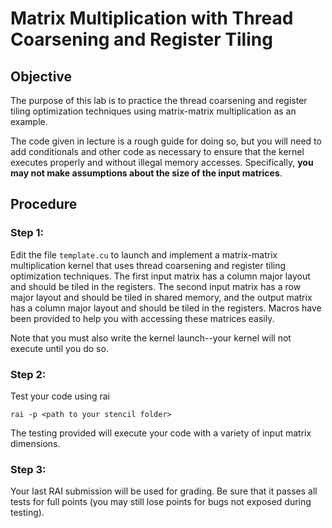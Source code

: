 # Matrix Multiplication with Thread Coarsening and Register Tiling

## Objective 

The purpose of this lab is to practice the thread coarsening and register tiling optimization techniques using matrix-matrix multiplication as an example.

The code given in lecture is a rough guide for doing so, but you will
need to add conditionals and other code as necessary to ensure that
the kernel executes properly and without illegal memory accesses.
Specifically, **you may not make assumptions about the size of the input
matrices**.  

## Procedure 

### Step 1: 

Edit the file <code>template.cu</code> to launch and implement a 
matrix-matrix multiplication kernel that uses thread coarsening and 
register tiling optimization techniques. The first input matrix has 
a column major layout and should be tiled in the registers.  The 
second input matrix has a row major layout and should be tiled in 
shared memory, and the output matrix has a column major layout and 
should be tiled in the registers. Macros have been provided to 
help you with accessing these matrices easily.

Note that you must also write the kernel launch--your kernel will not
execute until you do so.

### Step 2:

Test your code using rai

<code>rai -p \<path to your stencil folder\></code>

The testing provided will execute your code with a variety 
of input matrix dimensions.

### Step 3:

Your last RAI submission will be used for grading.  Be sure that it
passes all tests for full points (you may still lose points for bugs
not exposed during testing).

